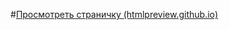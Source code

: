 #[Просмотреть страничку (htmlpreview.github.io)](http://htmlpreview.github.io/?https://github.com/IgorBrv/xt_net_web/blob/master/Epam%20TestTasks/Task%206.0/Task%206.4/index.html "Просмотреть страничку")